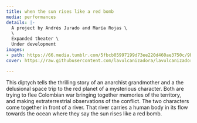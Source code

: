 ```yaml
---
title: when the sun rises like a red bomb
media: performances
details: |-
  A project by Andrés Jurado and María Rojas \
  \
  Expanded theater \
  Under development
images:
- path: https://66.media.tumblr.com/5fbcb05997199d73ee220d460ae3750c/9ba5d0244808945a-91/s1280x1920/f85adec61990bc7ec4741739b6b9e1d7b757064d.png
cover: https://raw.githubusercontent.com/lavulcanizadora/lavulcanizadora/main/uploads/project-covers/cuandoelsolamanece-cover.png

---
```

This diptych tells the thrilling story of an anarchist grandmother and a the delusional space trip to the red planet of a mysterious character. Both are trying to flee Colombian war bringing together memories of the territory, and making extraterrestrial observations of the conflict. The two characters come together in front of a river. That river carries a human body in its flow towards the ocean where they say the sun rises like a red bomb.